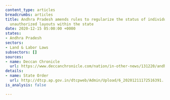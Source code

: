 ```yaml
---
content_type: articles
breadcrumbs: articles
title: Andhra Pradesh amends rules to regularize the status of individual plots in
  unauthorized layouts within the state
date: 2020-12-15 05:00:00 +0000
states:
- Andhra Pradesh
sectors:
- Land & Labor Laws
subsectors: []
sources:
- name: Deccan Chronicle
  url: https://www.deccanchronicle.com/nation/in-other-news/131220/andhra-pradesh-amends-norms-to-regularise-individual-plots.html
details:
- name: State Order
  url: http://dtcp.ap.gov.in/dtcpweb/Admin/Upload/6_20201211172516391..PDF
is_analysis: false

---
```


